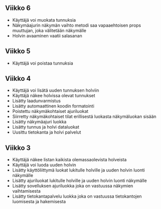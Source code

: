 ## Viikko 6

- Käyttäjä voi muokata tunnuksia
- Näkymäajurin näkymän vaihto metodi saa vapaaehtoisen props muuttujan, joka välitetään näkymälle
- Holvin avaaminen vaatii salasanan

## Viikko 5

- Käyttäjä voi poistaa tunnuksia

## Viikko 4

- Käyttäjä voi lisätä uuden tunnuksen holviin
- Käyttäjä näkee holvissa olevat tunnukset
- Lisätty laadunvarmistus
- Lisätty automaattinen koodin formatointi
- Poistettu näkymäkohtaiset ajuriluokat
- Siirretty näkymäkohtaiset tilat erillisestä luokasta näkymäluokan sisään
- Lisätty näkymäajuri luokka
- Lisätty tunnus ja holvi dataluokat
- Uusittu tietokanta ja holvi palvelut

## Viikko 3

- Käyttäjä näkee listan kaikista olemassaolevista holveista
- Käyttäjä voi luoda uuden holvin
- Lisätty käyttöliittymä luokat lukitulle holville ja uuden holvin luonti näkymälle
- Lisätty ajuriluokat lukitulle holville ja uuden holvin luonti näkymälle
- Lisätty sovelluksen ajuriluokka joka on vastuussa näkymien vaihtamisesta
- Lisätty tietokantapalvelu luokka joka on vastuussa tietokantojen luomisesta ja hakemisesta
